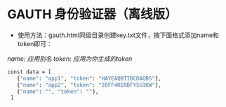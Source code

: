# GAUTH 身份验证器（离线版）

- 使用方法：gauth.html同级目录创建key.txt文件，按下面格式添加name和token即可：

*name: 应用别名 token: 应用为你生成的token*

```bash
const data = [
   {"name": "app1", "token": "HAYEAQBTIBCDAQBS"},
   {"name": "app2", "token": "2OFF4KERDFYSU3KW"},
   {"name": "", "token": ""},
 ]
```
